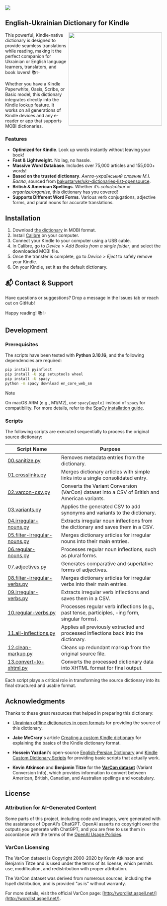 <img src="https://github.com/user-attachments/assets/8b2ffba5-74f9-4308-b455-57068e2e0c1c">

## English-Ukrainian Dictionary for Kindle

<img src="https://github.com/user-attachments/assets/1dee5c1e-1d68-4546-9fef-7971fbbd0806" align="right" width="300px">

This powerful, Kindle-native dictionary is designed to provide seamless translations while reading, making it the perfect companion for Ukrainian or English language learners, translators, and book lovers! 📚✨

Whether you have a Kindle Paperwhite, Oasis, Scribe, or Basic model, this dictionary integrates directly into the Kindle lookup feature. It works on all generations of Kindle devices and any e-reader or app that supports MOBI dictionaries.

### Features

- **Optimized for Kindle**. Look up words instantly without leaving your book!<br/>
- **Fast & Lightweight**. No lag, no hassle.<br/>
- **Massive Word Database**. Includes over 75,000 articles and 155,000+ words!<br/>
- **Based on the trusted dictionary**. *Англо-український словник М.І. Балла*, sourced from [bakustarver/ukr-dictionaries-list-opensource](https://github.com/bakustarver/ukr-dictionaries-list-opensource).<br/>
- **British & American Spellings**. Whether it’s *color/colour* or *organize/organise*, this dictionary has you covered!
- **Supports Different Word Forms**. Various verb conjugations, adjective forms, and plural nouns for accurate translations.

## Installation

1. Download [the dictionary](https://github.com/pavlo-liapin/kindle-eng-ukr-dictionary/releases/download/1.0/en-ua-dictionary-1.0.mobi) in MOBI format.
2. Install [Calibre](https://calibre-ebook.com) on your computer.
3. Connect your Kindle to your computer using a USB cable.
4. In Calibre, go to *Device* > *Add Books from a single folder*, and select
   the downloaded MOBI file.
5. Once the transfer is complete, go to *Device* > *Eject* to safely remove
   your Kindle.
6. On your Kindle, set it as the default dictionary.

## 📬 Contact & Support

Have questions or suggestions? Drop a message in the Issues tab or reach out on GitHub!

Happy reading! 📚✨

## Development

### Prerequisites

The scripts have been tested with **Python 3.10.16**, and the following dependencies are required:

```bash
pip install pyinflect
pip install -U pip setuptools wheel
pip install -U spacy
python -m spacy download en_core_web_sm
```

> [!NOTE]
> On macOS ARM (e.g., M1/M2), use `spacy[apple]` instead of `spacy` for compatibility.
> For more details, refer to the [SpaCy installation guide](https://spacy.io/usage#installation).

### Scripts

The following scripts are executed sequentially to process the original source dictionary:

| Script Name                                 | Purpose                                                                                   |
|---------------------------------------------|-------------------------------------------------------------------------------------------|
| [00.sanitize.py](scripts/00.sanitize.py)    | Removes metadata entries from the dictionary.                                             |
| [01.crosslinks.py](scripts/01.crosslinks.py)| Merges dictionary articles with simple links into a single consolidated entry.            |
| [02.varcon-csv.py](scripts/02.varcon-csv.py)| Converts the Variant Conversion (VarCon) dataset into a CSV of British and American variants. |
| [03.variants.py](scripts/03.variants.py)    | Applies the generated CSV to add synonyms and variants to the dictionary.                 |
| [04.irregular-nouns.py](scripts/04.irregular-nouns.py)| Extracts irregular noun inflections from the dictionary and saves them in a CSV.           |
| [05.filter-irregular-nouns.py](scripts/05.filter-irregular-nouns.py)| Merges dictionary articles for irregular nouns into their main entries.                    |
| [06.regular-nouns.py](scripts/06.regular-nouns.py)| Processes regular noun inflections, such as plural forms.                                  |
| [07.adjectives.py](scripts/07.adjectives.py)| Generates comparative and superlative forms of adjectives.                                |
| [08.filter-irregular-verbs.py](scripts/08.filter-irregular-verbs.py)| Merges dictionary articles for irregular verbs into their main entries.                    |
| [09.irregular-verbs.py](scripts/09.irregular-verbs.py)| Extracts irregular verb inflections and saves them in a CSV.                               |
| [10.regular-verbs.py](scripts/10.regular-verbs.py)| Processes regular verb inflections (e.g., past tense, participles, -ing form, singular forms). |
| [11.all-inflections.py](scripts/11.all-inflections.py)| Applies all previously extracted and processed inflections back into the dictionary.       |
| [12.clean-markup.py](scripts/12.clean-markup.py)| Cleans up redundant markup from the original source file.                                  |
| [13.convert-to-xhtml.py](scripts/13.convert-to-xhtml.py)| Converts the processed dictionary data into XHTML format for final output.                 |

Each script plays a critical role in transforming the source dictionary into its final structured and usable format.

## Acknowledgments

Thanks to these great resources that helped in preparing this dictionary:

- [Ukrainian offline dictionaries in open formats](https://github.com/bakustarver/ukr-dictionaries-list-opensource)
  for providing the source of this dictionary.

- **Jake McCrary**'s article
  [Creating a custom Kindle dictionary](https://jakemccrary.com/blog/2020/11/11/creating-a-custom-kindle-dictionary/)
  for explaining the basics of the Kindle dictionary format.

- **Hossein Yazdani**'s open-source
  [English-Persian Dictionary](https://github.com/hossein1376/English-Persian-Kindle-Custom-Dictionary)
  and
  [Kindle Custom Dictionary Scripts](https://github.com/hossein1376/Kindle-Custom-Dictionary-Scripts)
  for providing basic scripts that actually work.

- **Kevin Atkinson** and **Benjamin Titze** for the
  [**VarCon dataset**](src/varcon.zip) (Variant Conversion Info),
  which provides information to convert between American, British, Canadian,
  and Australian spellings and vocabulary.

## License

### Attribution for AI-Generated Content
Some parts of this project, including code and images, were generated with the
assistance of OpenAI's ChatGPT. OpenAI asserts no copyright over the outputs
you generate with ChatGPT, and you are free to use them in accordance with the
terms of the [OpenAI Usage Policies](https://openai.com/policies/usage-policies).

### VarCon Licensing

The VarCon dataset is Copyright 2000-2020 by Kevin Atkinson and Benjamin Titze
and is used under the terms of its license, which permits use, modification,
and redistribution with proper attribution.

The VarCon dataset was derived from numerous sources, including the Ispell
distribution, and is provided "as is" without warranty.

For more details, visit the official VarCon page: [http://wordlist.aspell.net/](http://wordlist.aspell.net/).
